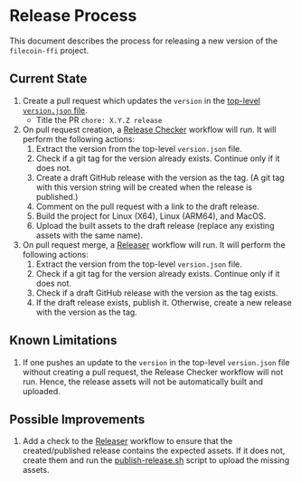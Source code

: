 # Release Process

This document describes the process for releasing a new version of the `filecoin-ffi` project.

## Current State

1. Create a pull request which updates the `version` in the [top-level `version.json` file](https://github.com/filecoin-project/filecoin-ffi/blob/master/version.json).
   - Title the PR `chore: X.Y.Z release`
2. On pull request creation, a [Release Checker](.github/workflows/release-check.yml) workflow will run. It will perform the following actions:
    1. Extract the version from the top-level `version.json` file.
    2. Check if a git tag for the version already exists. Continue only if it does not.
    3. Create a draft GitHub release with the version as the tag.  (A git tag with this version string will be created when the release is published.)
    4. Comment on the pull request with a link to the draft release.
    5. Build the project for Linux (X64), Linux (ARM64), and MacOS.
    7. Upload the built assets to the draft release (replace any existing assets with the same name).
3. On pull request merge, a [Releaser](.github/workflows/release.yml) workflow will run. It will perform the following actions:
    1. Extract the version from the top-level `version.json` file.
    2. Check if a git tag for the version already exists. Continue only if it does not.
    3. Check if a draft GitHub release with the version as the tag exists.
    4. If the draft release exists, publish it. Otherwise, create a new release with the version as the tag.

## Known Limitations

1. If one pushes an update to the `version` in the top-level `version.json` file without creating a pull request, the Release Checker workflow will not run. Hence, the release assets will not be automatically built and uploaded.

## Possible Improvements

1. Add a check to the [Releaser](.github/workflows/release.yml) workflow to ensure that the created/published release contains the expected assets. If it does not, create them and run the [publish-release.sh](rust/scripts/publish-release.sh) script to upload the missing assets.
